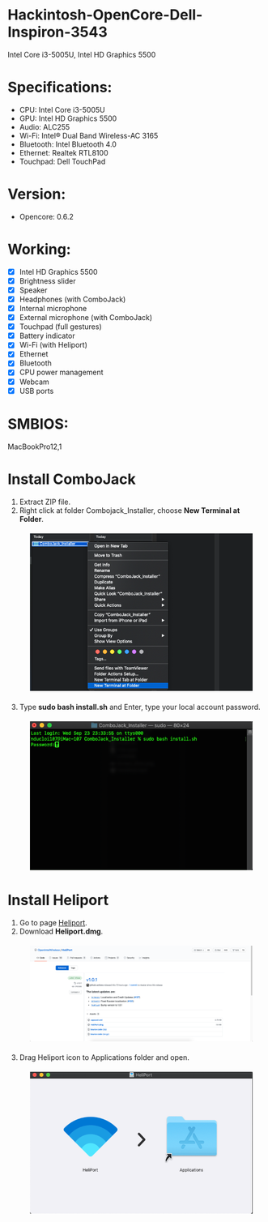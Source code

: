 # Hackintosh-OpenCore-Dell-Inspiron-3543
Intel Core i3-5005U, Intel HD Graphics 5500

# Specifications:
* CPU: Intel Core i3-5005U
* GPU: Intel HD Graphics 5500
* Audio: ALC255
* Wi-Fi: Intel® Dual Band Wireless-AC 3165
* Bluetooth: Intel Bluetooth 4.0
* Ethernet: Realtek RTL8100
* Touchpad: Dell TouchPad

# Version: 
* Opencore: 0.6.2

# Working:
- [x] Intel HD Graphics 5500
- [x] Brightness slider
- [x] Speaker
- [x] Headphones (with ComboJack)
- [x] Internal microphone
- [x] External microphone (with ComboJack)
- [x] Touchpad (full gestures)
- [x] Battery indicator
- [x] Wi-Fi (with Heliport)
- [x] Ethernet
- [x] Bluetooth
- [x] CPU power management
- [x] Webcam
- [x] USB ports

# SMBIOS:
MacBookPro12,1

# Install ComboJack
1. Extract ZIP file.
2. Right click at folder Combojack_Installer, choose **New Terminal at Folder**.
    <p align="center" style="margin:20px">
    <img src="/img/combojack-1.png" alt="Right click to open Terminal">
    </p>
3. Type **sudo bash install.sh** and Enter, type your local account password.
    <p align="center" style="margin:20px">
    <img src="/img/combojack-2.png" alt="sudo bash install.sh">
    </p>

# Install Heliport
1. Go to page [Heliport](https://github.com/OpenIntelWireless/HeliPort/releases).
2. Download **Heliport.dmg**.
    <p align="center" style="margin:20px">
    <img src="/img/heliport-1.png" alt="Download Heliport.dmg">
    </p>
3. Drag Heliport icon to Applications folder and open.
    <p align="center" style="margin:20px">
    <img src="/img/heliport-2.png" alt="Download Heliport.dmg">
    </p> 
